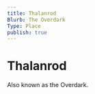 ```yaml
---
title: Thalanrod
Blurb: The Overdark
Type: Place
publish: true
---
```


# Thalanrod

Also known as the Overdark.
